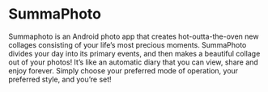 SummaPhoto
========

Summaphoto is an Android photo app that creates hot-outta-the-oven new collages consisting of your life’s most precious moments. SummaPhoto divides your day into its primary events, and then makes a beautiful collage out of your photos! It’s like an automatic diary that you can view, share and enjoy forever. Simply choose your preferred mode of operation, your preferred style, and you’re set!

